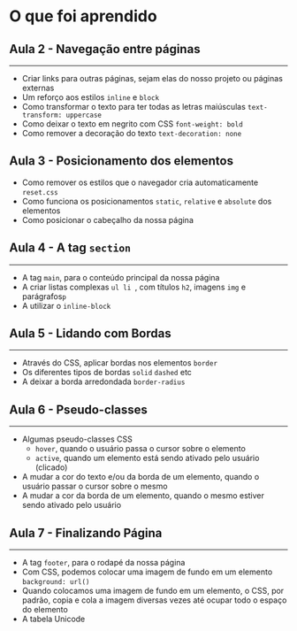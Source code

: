 # O que foi aprendido

## Aula 2 - Navegação entre páginas
---
* Criar links para outras páginas, sejam elas do nosso projeto ou páginas externas
* Um reforço aos estilos `inline` e `block`
* Como transformar o texto para ter todas as letras maiúsculas `text-transform: uppercase`
* Como deixar o texto em negrito com CSS `font-weight: bold`
* Como remover a decoração do texto `text-decoration: none`

## Aula 3 - Posicionamento dos elementos
* Como remover os estilos que o navegador cria automaticamente `reset.css`
* Como funciona os posicionamentos `static`, `relative` e `absolute` dos elementos
* Como posicionar o cabeçalho da nossa página

## Aula 4 -  A tag `section`
---
* A tag `main`, para o conteúdo principal da nossa página
* A criar listas complexas `ul li `, com títulos `h2`, imagens `img` e parágrafos`p`
* A utilizar o `inline-block`

## Aula 5 - Lidando com Bordas
---
* Através do CSS, aplicar bordas nos elementos `border`
* Os diferentes tipos de bordas `solid` `dashed` etc
* A deixar a borda arredondada `border-radius`

## Aula 6 - Pseudo-classes
---
* Algumas pseudo-classes CSS
    * `hover`, quando o usuário passa o cursor sobre o elemento
    * `active`, quando um elemento está sendo ativado pelo usuário (clicado)
* A mudar a cor do texto e/ou da borda de um elemento, quando o usuário passar o cursor sobre o mesmo
* A mudar a cor da borda de um elemento, quando o mesmo estiver sendo ativado pelo usuário

## Aula 7 - Finalizando Página
---
* A tag `footer`, para o rodapé da nossa página
* Com CSS, podemos colocar uma imagem de fundo em um elemento `background: url()`
* Quando colocamos uma imagem de fundo em um elemento, o CSS, por padrão, copia e cola a imagem diversas vezes até ocupar todo o espaço do elemento
* A tabela Unicode
